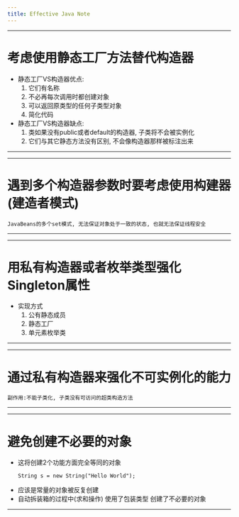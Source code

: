 ```yaml
---
title: Effective Java Note
---
```


---
# 考虑使用静态工厂方法替代构造器  

* 静态工厂VS构造器优点:
  1. 它们有名称  
  2. 不必再每次调用时都创建对象  
  3. 可以返回原类型的任何子类型对象  
  4. 简化代码  
* 静态工厂VS构造器缺点:
  1. 类如果没有public或者default的构造器, 子类将不会被实例化  
  2. 它们与其它静态方法没有区别, 不会像构造器那样被标注出来  
---

---
# 遇到多个构造器参数时要考虑使用构建器(建造者模式)
    JavaBeans的多个set模式, 无法保证对象处于一致的状态, 也就无法保证线程安全
---

---
# 用私有构造器或者枚举类型强化Singleton属性 

* 实现方式
  1. 公有静态成员  
  2. 静态工厂  
  3. 单元素枚举类  
---

---
# 通过私有构造器来强化不可实例化的能力
    副作用:不能子类化, 子类没有可访问的超类构造方法
---

---
# 避免创建不必要的对象

* 这将创建2个功能方面完全等同的对象
    ```
    String s = new String("Hello World");
    ```
* 应该是常量的对象被反复创建
* 自动拆装箱的过程中(求和操作) 使用了包装类型 创建了不必要的对象
---
